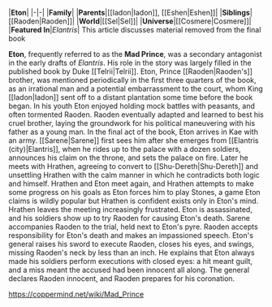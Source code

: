 |**Eton**|
|-|-|
|**Family**|
|**Parents**|[[Iadon\|Iadon]], [[Eshen\|Eshen]]|
|**Siblings**|[[Raoden\|Raoden]]|
|**World**|[[Sel\|Sel]]|
|**Universe**|[[Cosmere\|Cosmere]]|
|**Featured In**|*Elantris*|
This article discusses material removed from the final book

**Eton**, frequently referred to as the **Mad Prince**, was a secondary antagonist in the early drafts of *Elantris*. His role in the story was largely filled in the published book by Duke [[Telrii\|Telrii]].
Eton, Prince [[Raoden\|Raoden's]] brother, was mentioned periodically in the first three quarters of the book, as an irrational man and a potential embarrassment to the court, whom King [[Iadon\|Iadon]] sent off to a distant plantation some time before the book began. In his youth Eton enjoyed holding mock battles with peasants, and often tormented Raoden. Raoden eventually adapted and learned to best his cruel brother, laying the groundwork for his political maneuvering with his father as a young man.
In the final act of the book, Eton arrives in Kae with an army. [[Sarene\|Sarene]] first sees him after she emerges from [[Elantris (city)\|Elantris]], when he rides up to the palace with a dozen soldiers, announces his claim on the throne, and sets the palace on fire. Later he meets with Hrathen, agreeing to convert to [[Shu-Dereth\|Shu-Dereth]] and unsettling Hrathen with the calm manner in which he contradicts both logic and himself. Hrathen and Eton meet again, and Hrathen attempts to make some progress on his goals as Eton forces him to play Stones, a game Eton claims is wildly popular but Hrathen is confident exists only in Eton's mind. Hrathen leaves the meeting increasingly frustrated.
Eton is assassinated, and his soldiers show up to try Raoden for causing Eton's death. Sarene accompanies Raoden to the trial, held next to Eton's pyre. Raoden accepts responsibility for Eton's death and makes an impassioned speech. Eton's general raises his sword to execute Raoden, closes his eyes, and swings, missing Raoden's neck by less than an inch. He explains that Eton always made his soldiers perform executions with closed eyes: a hit meant guilt, and a miss meant the accused had been innocent all along. The general declares Raoden innocent, and Raoden prepares for his coronation.



https://coppermind.net/wiki/Mad_Prince